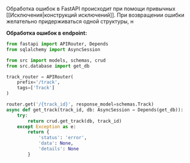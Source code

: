 Обработка ошибок в FastAPI происходит при помощи привычных [[Исключения|конструкций исключений]]. При возвращении ошибки желательно придерживаться одной структуры, н

**Обработка ошибок в endpoint:**

```Python
from fastapi import APIRouter, Depends
from sqlalchemy import AsyncSession

from src import models, schemas, crud
from src.database import get_db

track_router = APIRouter(
	prefix='/track',
	tags=['Track']
)

router.get('/{track_id}', response_model=schemas.Track)
async def get_track(track_id, db: AsyncSession = Depends(get_db)):
	try:
		return crud.get_track(db, track_id)
	except Exception as e:
		return {
			'status': 'error',
			'data': None,
			'details': None
		}
```